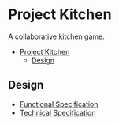 # Project Kitchen

A collaborative kitchen game.

- [Project Kitchen](#project-kitchen)
  - [Design](#design)

## Design

- [Functional Specification](documentation/functional/functional.md)
- [Technical Specification](documentation/technical/technical.md)

